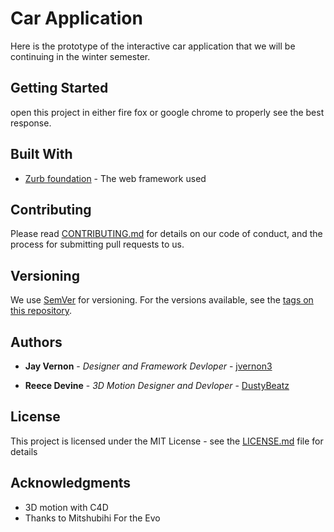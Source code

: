 # Car Application

Here is the prototype of the interactive car application that we will be continuing in the winter semester. 

## Getting Started

open this project in either fire fox or google chrome to properly see the best response.


## Built With

* [Zurb foundation](hhttps://foundation.zurb.com/) - The web framework used

## Contributing

Please read [CONTRIBUTING.md](https://gist.github.com/PurpleBooth/b24679402957c63ec426) for details on our code of conduct, and the process for submitting pull requests to us.

## Versioning

We use [SemVer](http://semver.org/) for versioning. For the versions available, see the [tags on this repository](https://github.com/your/project/tags). 

## Authors

* **Jay Vernon** - *Designer and Framework Devloper* - [jvernon3](https://github.com/jvernon3)

* **Reece Devine** - *3D Motion Designer and Devloper* - [DustyBeatz](https://github.com/DustyBeatz)


## License

This project is licensed under the MIT License - see the [LICENSE.md](LICENSE.md) file for details

## Acknowledgments

* 3D motion with C4D
* Thanks to Mitshubihi For the Evo
